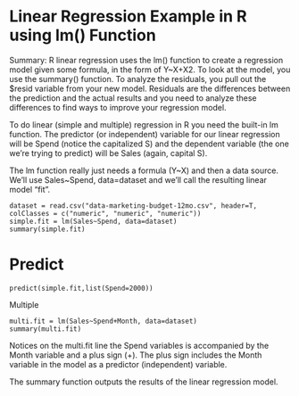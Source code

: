# Linear Regression Example in R using lm() Function


Summary: R linear regression uses the lm() function to create a regression model given some formula, in the form of Y~X+X2.  To look at the model, you use the summary() function.  To analyze the residuals, you pull out the $resid variable from your new model.  Residuals are the differences between the prediction and the actual results and you need to analyze these differences to find ways to improve your regression model.

To do linear (simple and multiple) regression in R you need the built-in lm function.
The predictor (or independent) variable for our linear regression will be Spend (notice the capitalized S) and the dependent variable (the one we’re trying to predict) will be Sales (again, capital S).

The lm function really just needs a formula (Y~X) and then a data source.  We’ll use Sales~Spend, data=dataset and we’ll call the resulting linear model “fit”.
```
dataset = read.csv("data-marketing-budget-12mo.csv", header=T,
colClasses = c("numeric", "numeric", "numeric"))
simple.fit = lm(Sales~Spend, data=dataset)
summary(simple.fit)
```
# Predict
```
predict(simple.fit,list(Spend=2000))
```
Multiple
```
multi.fit = lm(Sales~Spend+Month, data=dataset)
summary(multi.fit)
```
Notices on the multi.fit line the Spend variables is accompanied by the Month variable and a plus sign (+).  The plus sign includes the Month variable in the model as a predictor (independent) variable.

The summary function outputs the results of the linear regression model.
